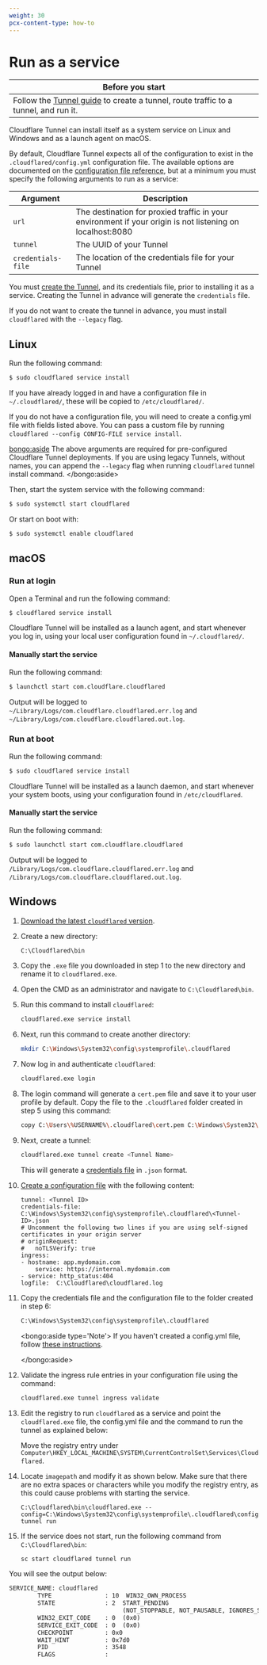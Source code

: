 ```yaml
---
weight: 30
pcx-content-type: how-to
---
```


# Run as a service

| Before you start                                                                                                                   |
| ---------------------------------------------------------------------------------------------------------------------------------- |
| Follow the [Tunnel guide](/connect-apps/install-and-setup/tunnel-guide) to create a tunnel, route traffic to a tunnel, and run it. |

Cloudflare Tunnel can install itself as a system service on Linux and Windows and as a launch agent on macOS.

By default, Cloudflare Tunnel expects all of the configuration to exist in the `.cloudflared/config.yml` configuration file. The available options are documented on the [configuration file reference](/connections/connect-apps/configuration/configuration-file/), but at a minimum you must specify the following arguments to run as a service:

| Argument           | Description                                                                                               |
| ------------------ | --------------------------------------------------------------------------------------------------------- |
| `url`              | The destination for proxied traffic in your environment if your origin is not listening on localhost:8080 |
| `tunnel`           | The UUID of your Tunnel                                                                                   |
| `credentials-file` | The location of the credentials file for your Tunnel                                                      |

You must [create the Tunnel](/connections/connect-apps/create-tunnel), and its credentials file, prior to installing it as a service. Creating the Tunnel in advance will generate the `credentials` file.

If you do not want to create the tunnel in advance, you must install `cloudflared` with the `--legacy` flag.

## Linux

Run the following command:

```sh
$ sudo cloudflared service install
```

If you have already logged in and have a configuration file in `~/.cloudflared/`, these will be copied to `/etc/cloudflared/`.

If you do not have a configuration file, you will need to create a config.yml file with fields listed above. You can pass a custom file by running `cloudflared --config CONFIG-FILE service install`.

<bongo:aside>
The above arguments are required for pre-configured Cloudflare Tunnel deployments. If you are using legacy Tunnels, without names, you can append the `--legacy` flag when running `cloudflared` tunnel install command.
</bongo:aside>

Then, start the system service with the following command:

```sh
$ sudo systemctl start cloudflared
```

Or start on boot with:

```sh
$ sudo systemctl enable cloudflared
```

## macOS

### Run at login

Open a Terminal and run the following command:

```sh
$ cloudflared service install
```

Cloudflare Tunnel will be installed as a launch agent, and start whenever you log in, using your local user configuration found in `~/.cloudflared/`.

#### Manually start the service

Run the following command:

```sh
$ launchctl start com.cloudflare.cloudflared
```

Output will be logged to `~/Library/Logs/com.cloudflare.cloudflared.err.log` and `~/Library/Logs/com.cloudflare.cloudflared.out.log`.

### Run at boot

Run the following command:

```sh
$ sudo cloudflared service install
```

Cloudflare Tunnel will be installed as a launch daemon, and start whenever your system boots, using your configuration found in `/etc/cloudflared`.

#### Manually start the service

Run the following command:

```sh
$ sudo launchctl start com.cloudflare.cloudflared
```

Output will be logged to `/Library/Logs/com.cloudflare.cloudflared.err.log` and `/Library/Logs/com.cloudflare.cloudflared.out.log`.

## Windows

1. [Download the latest `cloudflared` version](/connections/connect-apps/install-and-setup/installation).

1. Create a new directory:

   ```bash
   C:\Cloudflared\bin
   ```

1. Copy the `.exe` file you downloaded in step 1 to the new directory and rename it to `cloudflared.exe`.

1. Open the CMD as an administrator and navigate to `C:\Cloudflared\bin`.

1. Run this command to install `cloudflared`:

   ```bash
   cloudflared.exe service install
   ```

1. Next, run this command to create another directory:

   ```bash
   mkdir C:\Windows\System32\config\systemprofile\.cloudflared
   ```

1. Now log in and authenticate `cloudflared`:

   ```bash
   cloudflared.exe login
   ```

1. The login command will generate a `cert.pem` file and save it to your user profile by default. Copy the file to the `.cloudflared` folder created in step 5 using this command:

   ```bash
   copy C:\Users\%USERNAME%\.cloudflared\cert.pem C:\Windows\System32\config\systemprofile\.cloudflared
   ```

1. Next, create a tunnel:

   ```bash
   cloudflared.exe tunnel create <Tunnel Name>
   ```

   This will generate a [credentials file](/connections/connect-apps/tunnel-useful-terms#credentials-file) in `.json` format.

1. [Create a configuration file](/connections/connect-apps/install-and-setup/tunnel-guide#4-create-a-configuration-file) with the following content:

   ```text
   tunnel: <Tunnel ID>
   credentials-file: C:\Windows\System32\config\systemprofile\.cloudflared\<Tunnel-ID>.json
   # Uncomment the following two lines if you are using self-signed certificates in your origin server
   # originRequest:
   #   noTLSVerify: true
   ingress:
   - hostname: app.mydomain.com
       service: https://internal.mydomain.com
   - service: http_status:404
   logfile:  C:\Cloudflared\cloudflared.log
   ```

1. Copy the credentials file and the configuration file to the folder created in step 6:

   ```bash
   C:\Windows\System32\config\systemprofile\.cloudflared
   ```

   <bongo:aside type='Note'>
   If you haven't created a config.yml file, follow [these instructions](/connections/connect-apps/install-and-setup/tunnel-guide#4-create-a-configuration-file).

   </bongo:aside>

1. Validate the ingress rule entries in your configuration file using the command:

   ```bash
   cloudflared.exe tunnel ingress validate
   ```

1. Edit the registry to run `cloudflared` as a service and point the `cloudflared.exe` file, the config.yml file and the command to run the tunnel as explained below:

   Move the registry entry under `Computer\HKEY_LOCAL_MACHINE\SYSTEM\CurrentControlSet\Services\Cloudflared`.

1. Locate `imagepath` and modify it as shown below. Make sure that there are no extra spaces or characters while you modify the registry entry, as this could cause problems with starting the service.

   ```
   C:\Cloudflared\bin\cloudflared.exe --config=C:\Windows\System32\config\systemprofile\.cloudflared\config.yml  tunnel run
   ```

1. If the service does not start, run the following command from `C:\Cloudflared\bin`:

   ```bash
   sc start cloudflared tunnel run
   ```

You will see the output below:

```txt
SERVICE_NAME: cloudflared
        TYPE               : 10  WIN32_OWN_PROCESS
        STATE              : 2  START_PENDING
                                (NOT_STOPPABLE, NOT_PAUSABLE, IGNORES_SHUTDOWN)
        WIN32_EXIT_CODE    : 0  (0x0)
        SERVICE_EXIT_CODE  : 0  (0x0)
        CHECKPOINT         : 0x0
        WAIT_HINT          : 0x7d0
        PID                : 3548
        FLAGS              :
```
